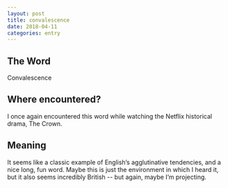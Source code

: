 ```yaml
---
layout: post
title: convalescence
date: 2018-04-11
categories: entry
---
```

## The Word
Convalescence 

## Where encountered?
I once again encountered this word while watching the Netflix historical drama, The Crown. 

## Meaning

It seems like a classic example of English’s agglutinative tendencies, and a nice long, fun word. Maybe this is just the environment in which I heard it, but it also seems incredibly British -- but again, maybe I’m projecting.
